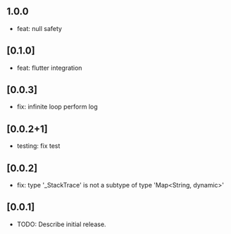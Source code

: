 ## 1.0.0

- feat: null safety

## [0.1.0]

- feat: flutter integration

## [0.0.3]

- fix: infinite loop perform log

## [0.0.2+1]

- testing: fix test

## [0.0.2]

* fix: type '_StackTrace' is not a subtype of type 'Map<String, dynamic>'

## [0.0.1]

* TODO: Describe initial release.
